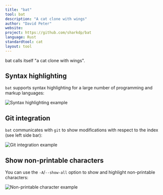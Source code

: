 ```yaml
---
title: "bat"
tool: bat
description: "A cat clone with wings"
author: "David Peter"
website:
project: https://github.com/sharkdp/bat
language: Rust
standardtool: cat
layout: tool
---
```


bat calls itself "a cat clone with wings".

## Syntax highlighting

`bat` supports syntax highlighting for a large number of programming and markup
languages:

![Syntax highlighting example](https://imgur.com/rGsdnDe.png)

## Git integration

`bat` communicates with `git` to show modifications with respect to the index
(see left side bar):

![Git integration example](https://i.imgur.com/2lSW4RE.png)

## Show non-printable characters

You can use the `-A`/`--show-all` option to show and highlight non-printable
characters:

![Non-printable character example](https://i.imgur.com/WndGp9H.png)

